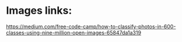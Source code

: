 # Images links:

https://medium.com/free-code-camp/how-to-classify-photos-in-600-classes-using-nine-million-open-images-65847da1a319
